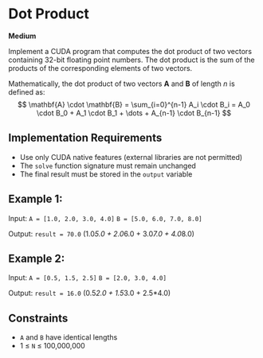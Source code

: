 # Dot Product

**Medium**

Implement a CUDA program that computes the dot product of two vectors containing 32-bit floating point numbers. The dot product is the sum of the products of the corresponding elements of two vectors.

Mathematically, the dot product of two vectors **A** and **B** of length *n* is defined as:
$$
\mathbf{A} \cdot \mathbf{B} = \sum_{i=0}^{n-1} A_i \cdot B_i = A_0 \cdot B_0 + A_1 \cdot B_1 + \dots + A_{n-1} \cdot B_{n-1}
$$

## Implementation Requirements
* Use only CUDA native features (external libraries are not permitted)
* The `solve` function signature must remain unchanged
* The final result must be stored in the `output` variable

## Example 1:

Input:
`A = [1.0, 2.0, 3.0, 4.0]`
`B = [5.0, 6.0, 7.0, 8.0]`

Output: `result = 70.0` (1.0*5.0 + 2.0*6.0 + 3.0*7.0 + 4.0*8.0)

## Example 2:

Input:
`A = [0.5, 1.5, 2.5]`
`B = [2.0, 3.0, 4.0]`

Output: `result = 16.0` (0.5*2.0 + 1.5*3.0 + 2.5*4.0)

## Constraints
* `A` and `B` have identical lengths
* 1 ≤ `N` ≤ 100,000,000